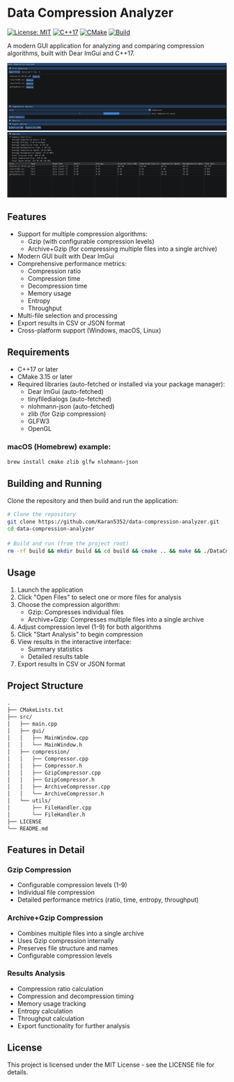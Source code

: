 # Data Compression Analyzer

[![License: MIT](https://img.shields.io/badge/License-MIT-blue.svg)](https://opensource.org/licenses/MIT)
[![C++17](https://img.shields.io/badge/C%2B%2B-17-blue)](https://isocpp.org/std/the-standard)
[![CMake](https://img.shields.io/badge/CMake-3.15%2B-blue)](https://cmake.org/)
[![Build](https://img.shields.io/badge/build-passing-brightgreen)](https://github.com/yourusername/data-compression-analyzer/actions)

A modern GUI application for analyzing and comparing compression algorithms, built with Dear ImGui and C++17.

<img src="screenshots/compression_options.png" width="800" alt="Compression Options" /><br><img src="screenshots/results_tab.png" width="800" alt="Results Tab" />

## Features

- Support for multiple compression algorithms:
  - Gzip (with configurable compression levels)
  - Archive+Gzip (for compressing multiple files into a single archive)
- Modern GUI built with Dear ImGui
- Comprehensive performance metrics:
  - Compression ratio
  - Compression time
  - Decompression time
  - Memory usage
  - Entropy
  - Throughput
- Multi-file selection and processing
- Export results in CSV or JSON format
- Cross-platform support (Windows, macOS, Linux)

## Requirements

- C++17 or later
- CMake 3.15 or later
- Required libraries (auto-fetched or installed via your package manager):
  - Dear ImGui (auto-fetched)
  - tinyfiledialogs (auto-fetched)
  - nlohmann-json (auto-fetched)
  - zlib (for Gzip compression)
  - GLFW3
  - OpenGL

### macOS (Homebrew) example:
```bash
brew install cmake zlib glfw nlohmann-json
```

## Building and Running

Clone the repository and then build and run the application:

```bash
# Clone the repository
git clone https://github.com/Karan5352/data-compression-analyzer.git
cd data-compression-analyzer

# Build and run (from the project root)
rm -rf build && mkdir build && cd build && cmake .. && make && ./DataCompressionAnalyzer
```

## Usage

1. Launch the application
2. Click "Open Files" to select one or more files for analysis
3. Choose the compression algorithm:
   - Gzip: Compresses individual files
   - Archive+Gzip: Compresses multiple files into a single archive
4. Adjust compression level (1-9) for both algorithms
5. Click "Start Analysis" to begin compression
6. View results in the interactive interface:
   - Summary statistics
   - Detailed results table
7. Export results in CSV or JSON format


## Project Structure

```
.
├── CMakeLists.txt
├── src/
│   ├── main.cpp
│   ├── gui/
│   │   ├── MainWindow.cpp
│   │   └── MainWindow.h
│   ├── compression/
│   │   ├── Compressor.cpp
│   │   ├── Compressor.h
│   │   ├── GzipCompressor.cpp
│   │   ├── GzipCompressor.h
│   │   ├── ArchiveCompressor.cpp
│   │   └── ArchiveCompressor.h
│   └── utils/
│       ├── FileHandler.cpp
│       └── FileHandler.h
├── LICENSE
└── README.md
```

## Features in Detail

### Gzip Compression
- Configurable compression levels (1-9)
- Individual file compression
- Detailed performance metrics (ratio, time, entropy, throughput)

### Archive+Gzip Compression
- Combines multiple files into a single archive
- Uses Gzip compression internally
- Preserves file structure and names
- Configurable compression levels

### Results Analysis
- Compression ratio calculation
- Compression and decompression timing
- Memory usage tracking
- Entropy calculation
- Throughput calculation
- Export functionality for further analysis

## License

This project is licensed under the MIT License - see the LICENSE file for details.
